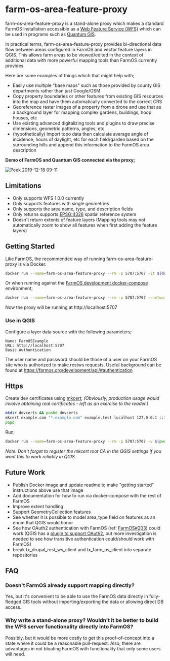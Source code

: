 # farm-os-area-feature-proxy

farm-os-area-feature-proxy is a stand-alone proxy which makes a standard FarmOS installation accessible as a [Web Feature Service (WFS)](https://www.opengeospatial.org/standards/wfs) which can be used in programs such as [Quantum GIS](https://qgis.org).

In practical terms, farm-os-area-feature-proxy provides bi-directional data flow between areas configured in FarmOS and vector feature layers in QGIS. This allows farm areas to be viewed/edited in the context of additional data with more powerful mapping tools than FarmOS currently provides.

Here are some examples of things which that might help with;

* Easily use multiple "base maps" such as those provided by county GIS departments rather than just Google/OSM
* Copy property boundaries or other features from existing GIS resources into the map and have them automatically converted to the correct CRS
* Georeference raster images of a property from a drone and use that as a background layer for mapping complex gardens, buildings, hoop houses, etc
* Use existing advanced digitalizing tools and plugins to draw precise dimensions, geometric patterns, angles, etc
* (hypothetically) Import topo data then calculate average angle of incidence, hours of daylight, etc for each field/garden based on the surrounding hills and append this information to the FarmOS area description

**Demo of FarmOS and Quantum GIS connected via the proxy;**

![Peek 2019-12-18 09-11](https://user-images.githubusercontent.com/30754460/71107878-d0bb1300-2176-11ea-9a86-352176e3f6bf.gif)

## Limitations

* Only supports WFS 1.0.0 currently
* Only supports features with single geometries
* Only supports the area name, type, and description fields
* Only returns supports [EPSG:4326](https://epsg.io/4326) spatial reference system
* Doesn't return extents of feature layers (Mapping tools may not automatically zoom to show all features when first adding the feature layers)

## Getting Started

Like FarmOS, the recommended way of running farm-os-area-feature-proxy is via Docker.

```bash
docker run --name=farm-os-area-feature-proxy --rm -p 5707:5707 -it $(docker build -q src/) --farm-os-url=http://172.17.0.2:123
```

Or when running against the [FarmOS development docker-compose](https://farmos.org/development/docker/) environment;

```bash
docker run --name=farm-os-area-feature-proxy --rm -p 5707:5707 --network=farm-os-development_default -it $(docker build -q src/) --farm-os-url=http://www
```

Now the proxy will be running at http://localhost:5707

### Use in QGIS

Configure a layer data source with the following parameters;

```
Name: FarmOSExample
URL: http://localhost:5707
Basic Authentication
```

The user name and password should be those of a user on your FarmOS site who is authorized to make restws requests. Useful background can be found at https://farmos.org/development/api/#authentication

## Https

Create dev certificates using [mkcert](https://github.com/FiloSottile/mkcert); *(Obviously, production usage would involve obtaining real certificates - left as an exercise to the reader.)*

```bash
mkdir devcerts && pushd devcerts
mkcert example.com "*.example.com" example.test localhost 127.0.0.1 ::1
popd
```

Run;

```bash
docker run --name=farm-os-area-feature-proxy --rm -p 5707:5707 -v $(pwd)/devcerts:/mnt/certs --network=farm-os-development_default -it $(docker build -q src/) --farm-os-url=http://www --proxy-spec="ssl:5707:privateKey=/mnt/certs/example.com+5-key.pem:certKey=/mnt/certs/example.com+5.pem"
```

*Note: Don't forget to register the mkcert root CA in the QGIS settings if you want this to work reliably in QGIS.*

## Future Work

* Publish Docker image and update readme to make "getting started" instructions above use that image
* Add documentation for how to run via docker-compose with the rest of FarmOS
* Improve extent handling
* Support GeometryCollection features
* See whether it is possible to model area_type field on features as an enum that QGIS would honor
* See how OAuth2 authentication with FarmOS (ref: [FarmOS#203](https://github.com/farmOS/farmOS/issues/203)) could work (QGIS has a [plugin to support OAuth2](http://docs.opengeospatial.org/per/17-021.pdf), but more investigation is needed to see how transitive authentication could/should work with FarmOS)
* break tx_drupal_rest_ws_client and tx_farm_os_client into separate repositories

## FAQ

### Doesn't FarmOS already support mapping directly?

Yes, but it's convenient to be able to use the FarmOS data directly in fully-fledged GIS tools without importing/exporting the data or allowing direct DB access.

### Why write a stand-alone proxy? Wouldn't it be better to build the WFS server functionality directly into FarmOS?

Possibly, but it would be more costly to get this proof-of-concept into a state where it could be a reasonable pull-request. Also, there are advantages in not bloating FarmOS with functionality that only some users will need.
